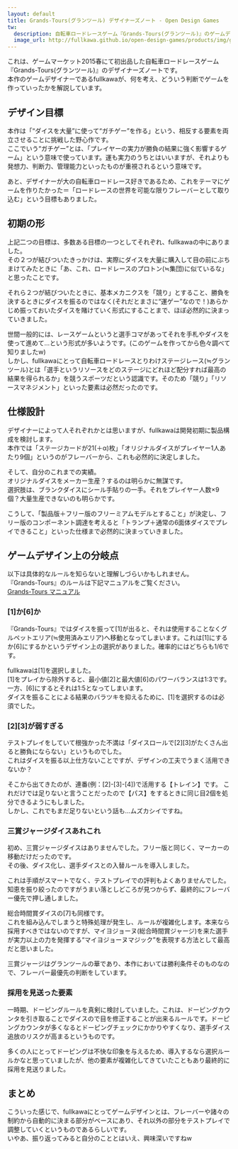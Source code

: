 ```yaml
---
layout: default
title: Grands-Tours(グランツール) デザイナーズノート - Open Design Games
tw:
  description: 自転車ロードレースゲーム『Grands-Tours(グランツール)』のゲームデザインに関するよもやま話。
  image_url: http://fullkawa.github.io/open-design-games/products/img/grands-tours-playing.png
---
```


これは、ゲームマーケット2015春にて初出品した自転車ロードレースゲーム『Grands-Tours(グランツール)』のデザイナーズノートです。  
本作のゲームデザイナーであるfullkawaが、何を考え、どういう判断でゲームを作っていったかを解説しています。

## デザイン目標

本作は「“ダイスを大量”に使って“ガチゲー”を作る」という、相反する要素を両立させることに挑戦した野心作です。  
ここでいう“ガチゲー”とは、「プレイヤーの実力が勝負の結果に強く影響するゲーム」という意味で使っています。運も実力のうちとはいいますが、それよりも発想力、判断力、管理能力といったものが重視されるという意味です。  

あと、デザイナーが大の自転車ロードレース好きであるため、これをテーマにゲームを作りたかった＝「ロードレースの世界を可能な限りフレーバーとして取り込む」という目標もありました。  

## 初期の形

上記二つの目標は、多数ある目標の一つとしてそれぞれ、fullkawaの中にありました。  
その２つが結びついたきっかけは、実際にダイスを大量に購入して目の前にぶちまけてみたときに「あ、これ、ロードレースのプロトン(≒集団)に似ているな」と思ったことです。  

それら２つが結びついたときに、基本メカニクスを「競り」とすること、勝負を決するときにダイスを振るのではなく(それだとまさに“運ゲー”なので！)あらかじめ振っておいたダイスを賭けていく形式にすることまで、ほぼ必然的に決まっていきました。  

世間一般的には、レースゲームというと選手コマがあってそれを手札やダイスを使って進めて…という形式が多いようです。(このゲームを作ってから色々調べて知りましたw)  
しかし、fullkawaにとって自転車ロードレースとりわけステージレース(≒グランツール)とは「選手というリソースをどのステージにどれほど配分すれば最高の結果を得られるか」を競うスポーツだという認識です。そのため「競り」「リソースマネジメント」といった要素は必然だったのです。  

## 仕様設計

デザイナーによって人それぞれかとは思いますが、fullkawaは開発初期に製品構成を検討します。  
本作では「ステージカードが21(＋α)枚」「オリジナルダイスがプレイヤー1人あたり9個」というのがフレーバーから、これも必然的に決定しました。  

そして、自分のこれまでの実績。  
オリジナルダイスをメーカー生産？するのは明らかに無謀です。  
選択肢は、ブランクダイスにシール手貼りの一手。それをプレイヤー人数×9個？大量生産できないのも明らかです。  

こうして、「製品版＋フリー版のフリーミアムモデルとすること」が決定し、フリー版のコンポーネント調達を考えると「トランプ＋通常の6面体ダイスでプレイできること」といった仕様まで必然的に決まっていきました。  

## ゲームデザイン上の分岐点

以下は具体的なルールを知らないと理解しづらいかもしれません。  
『Grands-Tours』のルールは下記マニュアルをご覧ください。  
[Grands-Tours マニュアル](http://j.mp/1zoCG47)

### [1]か[6]か

『Grands-Tours』ではダイスを振って[1]が出ると、それは使用することなくグルペットエリア(≒使用済みエリア)へ移動となってしまいます。これは[1]にするか[6]にするかというデザイン上の選択がありました。確率的にはどちらも1/6です。  

fullkawaは[1]を選択しました。  
[1]をプレイから除外すると、最小値[2]と最大値[6]のパワーバランスは1:3です。
一方、[6]にするとそれは1:5となってしまいます。  
ダイスを振ることによる結果のバラツキを抑えるために、[1]を選択するのは必須でした。  

### [2][3]が弱すぎる

テストプレイをしていて根強かった不満は「ダイスロールで[2][3]がたくさん出ると勝負にならない」というものでした。  
これはダイスを振る以上仕方ないことですが、デザインの工夫でうまく活用できないか？  

そこから出てきたのが、連番(例：[2]-[3]-[4])で活用する【トレイン】です。
これだけでは足りないと言うことだったので【パス】をするときに同じ目2個を処分できるようにもしました。  
しかし、これでもまだ足りないという話も…ムズカシイですね。

### 三賞ジャージダイスあれこれ

初め、三賞ジャージダイスはありませんでした。フリー版と同じく、マーカーの移動だけだったのです。  
その後、ダイス化し、選手ダイスとの入替ルールを導入しました。  

これは手順がスマートでなく、テストプレイでの評判もよくありませんでした。  
知恵を振り絞ったのですがうまい落としどころが見つからず、最終的にフレーバー優先で押し通しました。

総合時間賞ダイスの[7]も同様です。  
これを組み込んでしまうと特殊処理が発生し、ルールが複雑化します。本来なら採用すべきではないのですが、マイヨジョーヌ(総合時間賞ジャージ)を来た選手が実力以上の力を発揮する“マイヨジョーヌマジック”を表現する方法として最高だと思いました。  

三賞ジャージはグランツールの華であり、本作においては勝利条件そのものなので、フレーバー最優先の判断をしています。

### 採用を見送った要素

一時期、ドーピングルールを真剣に検討していました。これは、ドーピングカウンタを引き取ることでダイスので目を修正することが出来るルールです。ドーピングカウンタが多くなるとドーピングチェックにかかりやすくなり、選手ダイス追放のリスクが高まるというものです。

多くの人にとってドーピングは不快な印象を与えるため、導入するなら選択ルールかなと思っていましたが、他の要素が複雑化してきていたこともあり最終的に採用を見送りました。

## まとめ

こういった感じで、fullkawaにとってゲームデザインとは、フレーバーや諸々の制約から自動的に決まる部分がベースにあり、それ以外の部分をテストプレイで調整していくというものであるらしいです。  
いやあ、振り返ってみると自分のこととはいえ、興味深いですねw
